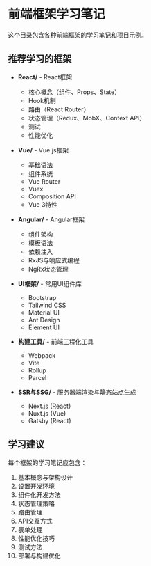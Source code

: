 # 前端框架学习笔记

这个目录包含各种前端框架的学习笔记和项目示例。

## 推荐学习的框架

- **React/** - React框架
  - 核心概念（组件、Props、State）
  - Hook机制
  - 路由（React Router）
  - 状态管理（Redux、MobX、Context API）
  - 测试
  - 性能优化
  
- **Vue/** - Vue.js框架
  - 基础语法
  - 组件系统
  - Vue Router
  - Vuex
  - Composition API
  - Vue 3特性
  
- **Angular/** - Angular框架
  - 组件架构
  - 模板语法
  - 依赖注入
  - RxJS与响应式编程
  - NgRx状态管理
  
- **UI框架/** - 常用UI组件库
  - Bootstrap
  - Tailwind CSS
  - Material UI
  - Ant Design
  - Element UI
  
- **构建工具/** - 前端工程化工具
  - Webpack
  - Vite
  - Rollup
  - Parcel
  
- **SSR与SSG/** - 服务器端渲染与静态站点生成
  - Next.js (React)
  - Nuxt.js (Vue)
  - Gatsby (React)

## 学习建议

每个框架的学习笔记应包含：
1. 基本概念与架构设计
2. 设置开发环境
3. 组件化开发方法
4. 状态管理策略
5. 路由管理
6. API交互方式
7. 表单处理
8. 性能优化技巧
9. 测试方法
10. 部署与构建优化 